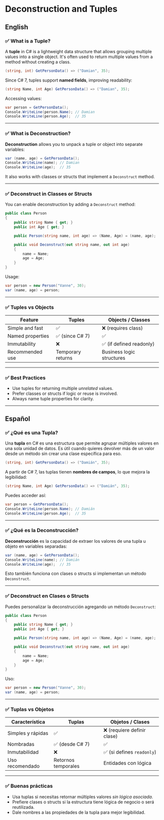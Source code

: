 # Deconstruction and Tuples

## English

### ✅ What is a Tuple?

A **tuple** in C# is a lightweight data structure that allows grouping multiple values into a single object. It's often used to return multiple values from a method without creating a class.

```csharp
(string, int) GetPersonData() => ("Damian", 35);
```

Since C# 7, tuples support **named fields**, improving readability:

```csharp
(string Name, int Age) GetPersonData() => ("Damian", 35);
```

Accessing values:

```csharp
var person = GetPersonData();
Console.WriteLine(person.Name); // Damian
Console.WriteLine(person.Age);  // 35
```

---

### ✅ What is Deconstruction?

**Deconstruction** allows you to unpack a tuple or object into separate variables:

```csharp
var (name, age) = GetPersonData();
Console.WriteLine(name); // Damian
Console.WriteLine(age);  // 35
```

It also works with classes or structs that implement a `Deconstruct` method.

---

### ✅ Deconstruct in Classes or Structs

You can enable deconstruction by adding a `Deconstruct` method:

```csharp
public class Person
{
    public string Name { get; }
    public int Age { get; }

    public Person(string name, int age) => (Name, Age) = (name, age);

    public void Deconstruct(out string name, out int age)
    {
        name = Name;
        age = Age;
    }
}
```

Usage:

```csharp
var person = new Person("Vanne", 30);
var (name, age) = person;
```

---

### ✅ Tuples vs Objects

| Feature             | Tuples                  | Objects / Classes         |
|---------------------|--------------------------|----------------------------|
| Simple and fast     | ✅                        | ❌ (requires class)         |
| Named properties    | ✅ (since C# 7)           | ✅                          |
| Immutability        | ❌                        | ✅ (if defined readonly)    |
| Recommended use     | Temporary returns        | Business logic structures  |

---

### ✅ Best Practices

- Use tuples for returning multiple *unrelated* values.
- Prefer classes or structs if logic or reuse is involved.
- Always name tuple properties for clarity.

---

## Español

### ✅ ¿Qué es una Tupla?

Una **tupla** en C# es una estructura que permite agrupar múltiples valores en una sola unidad de datos. Es útil cuando quieres devolver más de un valor desde un método sin crear una clase específica para eso.

```csharp
(string, int) GetPersonData() => ("Damián", 35);
```

A partir de C# 7, las tuplas tienen **nombres de campos**, lo que mejora la legibilidad:

```csharp
(string Name, int Age) GetPersonData() => ("Damián", 35);
```

Puedes acceder así:

```csharp
var person = GetPersonData();
Console.WriteLine(person.Name); // Damián
Console.WriteLine(person.Age);  // 35
```

---

### ✅ ¿Qué es la Deconstrucción?

**Deconstrucción** es la capacidad de extraer los valores de una tupla u objeto en variables separadas:

```csharp
var (name, age) = GetPersonData();
Console.WriteLine(name); // Damián
Console.WriteLine(age);  // 35
```

Esto también funciona con clases o structs si implementan un método `Deconstruct`.

---

### ✅ Deconstruct en Clases o Structs

Puedes personalizar la deconstrucción agregando un método `Deconstruct`:

```csharp
public class Person
{
    public string Name { get; }
    public int Age { get; }

    public Person(string name, int age) => (Name, Age) = (name, age);

    public void Deconstruct(out string name, out int age)
    {
        name = Name;
        age = Age;
    }
}
```

Uso:

```csharp
var person = new Person("Vanne", 30);
var (name, age) = person;
```

---

### ✅ Tuplas vs Objetos

| Característica     | Tuplas                    | Objetos / Clases         |
|--------------------|---------------------------|--------------------------|
| Simples y rápidas  | ✅                         | ❌ (requiere definir clase) |
| Nombradas          | ✅ (desde C# 7)            | ✅                        |
| Inmutabilidad      | ❌                         | ✅ (si defines `readonly`) |
| Uso recomendado    | Retornos temporales       | Entidades con lógica      |

---

### ✅ Buenas prácticas

- Usa tuplas si necesitas retornar múltiples valores *sin lógica asociada*.
- Prefiere clases o structs si la estructura tiene lógica de negocio o será reutilizada.
- Dale nombres a las propiedades de la tupla para mejor legibilidad.
